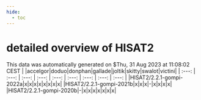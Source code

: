 ```yaml
---
hide:
  - toc
---
```


detailed overview of HISAT2
===========================


This data was automatically generated on $Thu, 31 Aug 2023 at 11:08:02 CEST
| |accelgor|doduo|donphan|gallade|joltik|skitty|swalot|victini|
| :---: | :---: | :---: | :---: | :---: | :---: | :---: | :---: | :---: |
|HISAT2/2.2.1-gompi-2022a|x|x|x|x|x|x|x|x|
|HISAT2/2.2.1-gompi-2021b|x|x|x|-|x|x|x|x|
|HISAT2/2.2.1-gompi-2020b|-|x|x|x|x|x|x|x|
